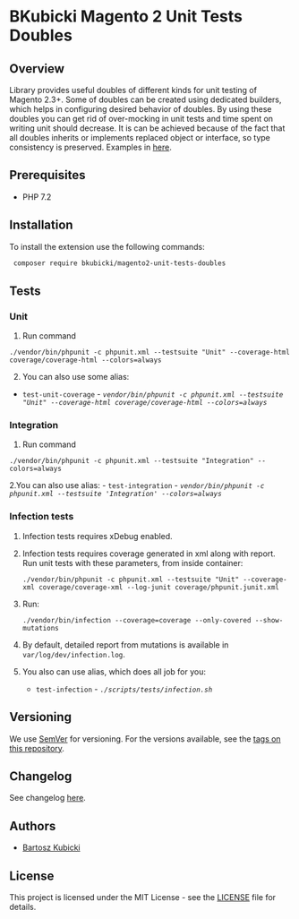 # BKubicki Magento 2 Unit Tests Doubles


## Overview
Library provides useful doubles of different kinds for unit testing of Magento 2.3+. Some of doubles can be created using
dedicated builders, which helps in configuring desired behavior of doubles.
By using these doubles you can get rid of over-mocking in unit tests and time spent on writing unit should decrease. 
It is can be achieved because of the fact that all doubles inherits or implements replaced object or interface,
so type consistency is preserved. Examples in [here](EXAMPLES.md).


## Prerequisites
* PHP 7.2


## Installation ###

To install the extension use the following commands:

```bash
 composer require bkubicki/magento2-unit-tests-doubles
 ```
 

## Tests ##


### Unit ###
1. Run command
```
./vendor/bin/phpunit -c phpunit.xml --testsuite "Unit" --coverage-html coverage/coverage-html --colors=always
```

2. You can also use some alias:
  - `test-unit-coverage` - _`vendor/bin/phpunit -c phpunit.xml --testsuite "Unit" --coverage-html coverage/coverage-html --colors=always`_

  
### Integration
1. Run command 
```
./vendor/bin/phpunit -c phpunit.xml --testsuite "Integration" --colors=always
```

2.You can also use alias:
    - `test-integration` - _`vendor/bin/phpunit -c phpunit.xml --testsuite 'Integration' --colors=always`_

    
### Infection tests ###

1. Infection tests requires xDebug enabled.

2. Infection tests requires coverage generated in xml along with report.
   Run unit tests with these parameters, from inside container: 
    ```
    ./vendor/bin/phpunit -c phpunit.xml --testsuite "Unit" --coverage-xml coverage/coverage-xml --log-junit coverage/phpunit.junit.xml

    ```
3. Run:    
    ```
    ./vendor/bin/infection --coverage=coverage --only-covered --show-mutations
    ```
    
5. By default, detailed report from mutations is available in ```var/log/dev/infection.log```.

6. You also can use alias, which does all job for you:
    - `test-infection` - _`./scripts/tests/infection.sh`_

  
## Versioning

We use [SemVer](http://semver.org/) for versioning. For the versions available, see the [tags on this repository](https://github.com/bartoszkubicki/magento2-unit-tests-doubles/tags).


## Changelog

See changelog [here](CHANGELOG.md).


## Authors

* [Bartosz Kubicki](https://github.com/bartoszkubicki)


## License

This project is licensed under the MIT License - see the [LICENSE](LICENSE.md) file for details.
